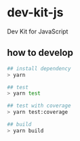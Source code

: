# dev-kit-js

Dev Kit for JavaScript

## how to develop

```bash
## install dependency
> yarn

## test
> yarn test

## test with coverage
> yarn test:coverage

## build
> yarn build
```
